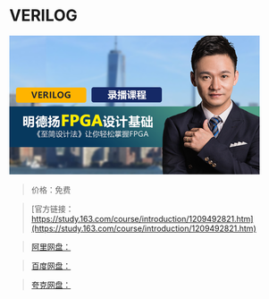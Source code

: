 # VERILOG

![img](../../../assets/study163/free/c7149f1021134645b8a570adcc409093.png)

> 价格：免费

> [官方链接：https://study.163.com/course/introduction/1209492821.htm](https://study.163.com/course/introduction/1209492821.htm)

> [阿里网盘：]()

> [百度网盘：]()

> [夸克网盘：]()

